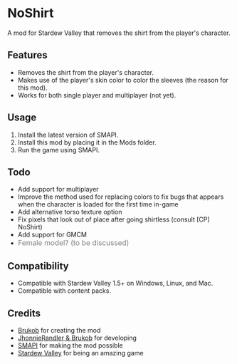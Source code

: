 # NoShirt
A mod for Stardew Valley that removes the shirt from the player's character.

## Features
- Removes the shirt from the player's character.
- Makes use of the player's skin color to color the sleeves (the reason for this mod).
- Works for both single player and multiplayer (not yet).

## Usage
1. Install the latest version of SMAPI.
2. Install this mod by placing it in the Mods folder.
3. Run the game using SMAPI.

## Todo
- Add support for multiplayer
- Improve the method used for replacing colors to fix bugs that appears when the character is loaded for the first time in-game
- Add alternative torso texture option
- Fix pixels that look out of place after going shirtless (consult \[CP\] NoShirt)
- Add support for GMCM
- <span style="color:gray"><font size="3">Female model? (to be discussed)</font></span>

## Compatibility
- Compatible with Stardew Valley 1.5+ on Windows, Linux, and Mac.
- Compatible with content packs.

## Credits
- <ins>Brukob</ins> for creating the mod
- <ins>JhonnieRandler & Brukob</ins> for developing
- <ins>SMAPI</ins> for making the mod possible
- <ins>Stardew Valley</ins> for being an amazing game
